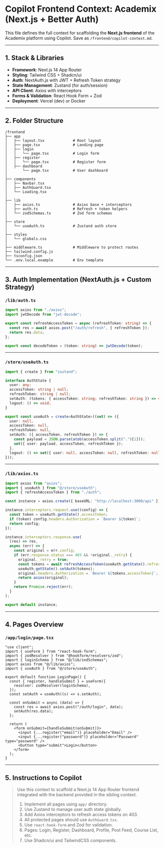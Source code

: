 # Copilot Frontend Context: Academix (Next.js + Better Auth)

This file defines the full context for scaffolding the **Next.js frontend** of the Academix platform using Copilot. Save as `/frontend/copilot-context.md`.

---

## 1. Stack & Libraries

- **Framework**: Next.js 14 App Router
- **Styling**: Tailwind CSS + Shadcn/ui
- **Auth**: NextAuth.js with JWT + Refresh Token strategy
- **State Management**: Zustand (for auth/session)
- **API Client**: Axios with interceptors
- **Forms & Validation**: React Hook Form + Zod
- **Deployment**: Vercel (dev) or Docker

---

## 2. Folder Structure

```
/frontend
├── app
│   ├── layout.tsx             # Root layout
│   ├── page.tsx               # Landing page
│   ├── login
│   │   └── page.tsx           # Login form
│   ├── register
│   │   └── page.tsx           # Register form
│   ├── dashboard
│       └── page.tsx           # User dashboard
│
├── components
│   ├── Navbar.tsx
│   ├── AuthGuard.tsx
│   └── Loading.tsx
│
├── lib
│   ├── axios.ts               # Axios base + interceptors
│   ├── auth.ts                # Refresh + token helpers
│   └── zodSchemas.ts          # Zod form schemas
│
├── store
│   └── useAuth.ts             # Zustand auth store
│
├── styles
│   └── globals.css
│
├── middleware.ts              # Middleware to protect routes
├── tailwind.config.js
├── tsconfig.json
└── .env.local.example         # Env template
```

---

## 3. Auth Implementation (NextAuth.js + Custom Strategy)

### `/lib/auth.ts`

```ts
import axios from "./axios";
import jwtDecode from "jwt-decode";

export const refreshAccessToken = async (refreshToken: string) => {
  const res = await axios.post("/auth/refresh", { refreshToken });
  return res.data;
};

export const decodeToken = (token: string) => jwtDecode(token);
```

---

### `/store/useAuth.ts`

```ts
import { create } from "zustand";

interface AuthState {
  user: any;
  accessToken: string | null;
  refreshToken: string | null;
  setAuth: (tokens: { accessToken: string; refreshToken: string }) => void;
  logout: () => void;
}

export const useAuth = create<AuthState>((set) => ({
  user: null,
  accessToken: null,
  refreshToken: null,
  setAuth: ({ accessToken, refreshToken }) => {
    const payload = JSON.parse(atob(accessToken.split(".")[1]));
    set({ user: payload, accessToken, refreshToken });
  },
  logout: () => set({ user: null, accessToken: null, refreshToken: null }),
}));
```

---

### `/lib/axios.ts`

```ts
import axios from "axios";
import { useAuth } from "@/store/useAuth";
import { refreshAccessToken } from "./auth";

const instance = axios.create({ baseURL: "http://localhost:3000/api" });

instance.interceptors.request.use((config) => {
  const token = useAuth.getState().accessToken;
  if (token) config.headers.Authorization = `Bearer ${token}`;
  return config;
});

instance.interceptors.response.use(
  (res) => res,
  async (err) => {
    const original = err.config;
    if (err.response.status === 403 && !original._retry) {
      original._retry = true;
      const tokens = await refreshAccessToken(useAuth.getState().refreshToken!);
      useAuth.getState().setAuth(tokens);
      original.headers.Authorization = `Bearer ${tokens.accessToken}`;
      return axios(original);
    }
    return Promise.reject(err);
  }
);

export default instance;
```

---

## 4. Pages Overview

### `/app/login/page.tsx`

```tsx
"use client";
import { useForm } from "react-hook-form";
import { zodResolver } from "@hookform/resolvers/zod";
import { loginSchema } from "@/lib/zodSchemas";
import axios from "@/lib/axios";
import { useAuth } from "@/store/useAuth";

export default function LoginPage() {
  const { register, handleSubmit } = useForm({
    resolver: zodResolver(loginSchema),
  });
  const setAuth = useAuth((s) => s.setAuth);

  const onSubmit = async (data) => {
    const res = await axios.post("/auth/login", data);
    setAuth(res.data);
  };

  return (
    <form onSubmit={handleSubmit(onSubmit)}>
      <input {...register("email")} placeholder="Email" />
      <input {...register("password")} placeholder="Password" type="password" />
      <button type="submit">Login</button>
    </form>
  );
}
```

---

## 5. Instructions to Copilot

> Use this context to scaffold a Next.js 14 App Router frontend integrated with the backend provided in the sibling context.
>
> 1. Implement all pages using `app/` directory.
> 2. Use Zustand to manage user auth state globally.
> 3. Add Axios interceptors to refresh access tokens on 403.
> 4. All protected pages should use `AuthGuard.tsx`.
> 5. Use `react-hook-form` and Zod for validation.
> 6. Pages: Login, Register, Dashboard, Profile, Post Feed, Course List, etc.
> 7. Use Shadcn/ui and TailwindCSS components.
